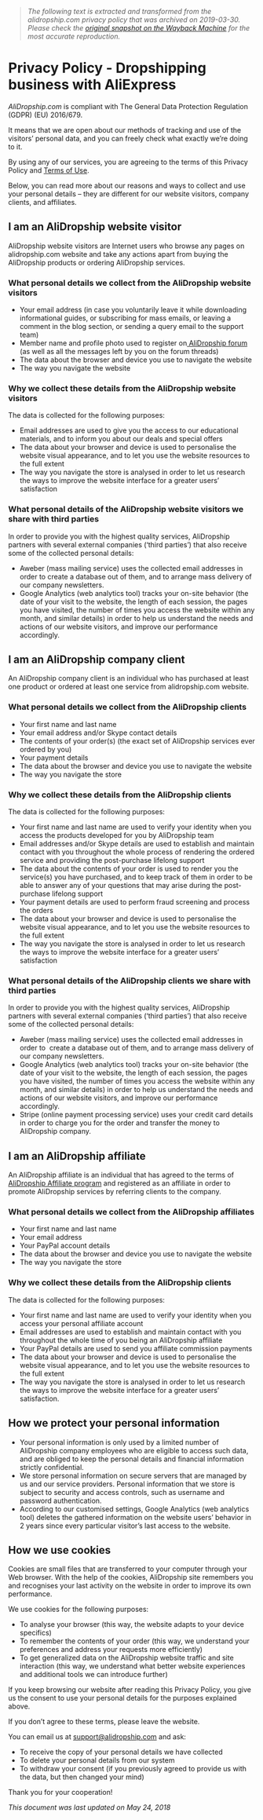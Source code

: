 > *The following text is extracted and transformed from the alidropship.com privacy policy that was archived on 2019-03-30. Please check the [original snapshot on the Wayback Machine](https://web.archive.org/web/20190330151339id_/https%3A//alidropship.com/privacy-policy) for the most accurate reproduction.*

# Privacy Policy - Dropshipping business with AliExpress

_AliDropship.com_ is compliant with The General Data Protection Regulation (GDPR) (EU) 2016/679.

It means that we are open about our methods of tracking and use of the visitors’ personal data, and you can freely check what exactly we’re doing to it.

By using any of our services, you are agreeing to the terms of this Privacy Policy and [Terms of Use](https://alidropship.com/terms-of-use/).

Below, you can read more about our reasons and ways to collect and use your personal details – they are different for our website visitors, company clients, and affiliates.

## **I am an AliDropship website visitor**

AliDropship website visitors are Internet users who browse any pages on alidropship.com website and take any actions apart from buying the AliDropship products or ordering AliDropship services.

### **What personal details we collect from the AliDropship website visitors**

  * Your email address (in case you voluntarily leave it while downloading informational guides, or subscribing for mass emails, or leaving a comment in the blog section, or sending a query email to the support team)
  * Member name and profile photo used to register on[ AliDropship forum](https://forum.alidropship.com/) (as well as all the messages left by you on the forum threads) 
  * The data about the browser and device you use to navigate the website
  * The way you navigate the website



### **Why we collect these details from the AliDropship website visitors**

The data is collected for the following purposes:

  * Email addresses are used to give you the access to our educational materials, and to inform you about our deals and special offers 
  * The data about your browser and device is used to personalise the website visual appearance, and to let you use the website resources to the full extent
  * The way you navigate the store is analysed in order to let us research the ways to improve the website interface for a greater users’ satisfaction



### **What personal details of the AliDropship website visitors we share with third parties**

In order to provide you with the highest quality services, AliDropship partners with several external companies (‘third parties’) that also receive some of the collected personal details:

  * Aweber (mass mailing service) uses the collected email addresses in order to create a database out of them, and to arrange mass delivery of our company newsletters.
  * Google Analytics (web analytics tool) tracks your on-site behavior (the date of your visit to the website, the length of each session, the pages you have visited, the number of times you access the website within any month, and similar details) in order to help us understand the needs and actions of our website visitors, and improve our performance accordingly.



## **I am an AliDropship company client**

An AliDropship company client is an individual who has purchased at least one product or ordered at least one service from alidropship.com website.

### **What personal details we collect from the AliDropship clients**

  * Your first name and last name
  * Your email address and/or Skype contact details
  * The contents of your order(s) (the exact set of AliDropship services ever ordered by you)
  * Your payment details
  * The data about the browser and device you use to navigate the website
  * The way you navigate the store



### **Why we collect these details from the AliDropship clients**

The data is collected for the following purposes:

  * Your first name and last name are used to verify your identity when you access the products developed for you by AliDropship team
  * Email addresses and/or Skype details are used to establish and maintain contact with you throughout the whole process of rendering the ordered service and providing the post-purchase lifelong support
  * The data about the contents of your order is used to render you the service(s) you have purchased, and to keep track of them in order to be able to answer any of your questions that may arise during the post-purchase lifelong support
  * Your payment details are used to perform fraud screening and process the orders
  * The data about your browser and device is used to personalise the website visual appearance, and to let you use the website resources to the full extent
  * The way you navigate the store is analysed in order to let us research the ways to improve the website interface for a greater users’ satisfaction



### **What personal details of the AliDropship clients we share with third parties**

In order to provide you with the highest quality services, AliDropship partners with several external companies (‘third parties’) that also receive some of the collected personal details:

  * Aweber (mass mailing service) uses the collected email addresses in order to  create a database out of them, and to arrange mass delivery of our company newsletters.
  * Google Analytics (web analytics tool) tracks your on-site behavior (the date of your visit to the website, the length of each session, the pages you have visited, the number of times you access the website within any month, and similar details) in order to help us understand the needs and actions of our website visitors, and improve our performance accordingly.
  * Stripe (online payment processing service) uses your credit card details in order to charge you for the order and transfer the money to AliDropship company.



## **I am an AliDropship affiliate**

An AliDropship affiliate is an individual that has agreed to the terms of [AliDropship Affiliate program](https://affiliates.alidropship.com/) and registered as an affiliate in order to promote AliDropship services by referring clients to the company.

### **What personal details we collect from the AliDropship affiliates**

  * Your first name and last name
  * Your email address
  * Your PayPal account details
  * The data about the browser and device you use to navigate the website
  * The way you navigate the store



### **Why we collect these details from the AliDropship clients**

The data is collected for the following purposes:

  * Your first name and last name are used to verify your identity when you access your personal affiliate account
  * Email addresses are used to establish and maintain contact with you throughout the whole time of you being an AliDropship affiliate
  * Your PayPal details are used to send you affiliate commission payments
  * The data about your browser and device is used to personalise the website visual appearance, and to let you use the website resources to the full extent
  * The way you navigate the store is analysed in order to let us research the ways to improve the website interface for a greater users’ satisfaction.



## **How we protect your personal information**

  * Your personal information is only used by a limited number of AliDropship company employees who are eligible to access such data, and are obliged to keep the personal details and financial information strictly confidential.
  * We store personal information on secure servers that are managed by us and our service providers. Personal information that we store is subject to security and access controls, such as username and password authentication.
  * According to our customised settings, Google Analytics (web analytics tool) deletes the gathered information on the website users’ behavior in 2 years since every particular visitor’s last access to the website.



## **How we use cookies**

Cookies are small files that are transferred to your computer through your Web browser. With the help of the cookies, AliDropship site remembers you and recognises your last activity on the website in order to improve its own performance.

We use cookies for the following purposes:

  * To analyse your browser (this way, the website adapts to your device specifics)
  * To remember the contents of your order (this way, we understand your preferences and address your requests more efficiently)
  * To get generalized data on the AliDropship website traffic and site interaction (this way, we understand what better website experiences and additional tools we can introduce further)



If you keep browsing our website after reading this Privacy Policy, you give us the consent to use your personal details for the purposes explained above.

If you don’t agree to these terms, please leave the website.

You can email us at [support@alidropship.com](mailto:support@alidropship.com) and ask:

  * To receive the copy of your personal details we have collected
  * To delete your personal details from our system
  * To withdraw your consent (if you previously agreed to provide us with the data, but then changed your mind)



Thank you for your cooperation!

_This document was last updated on May 24, 2018_
